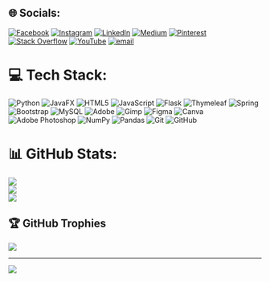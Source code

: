 
## 🌐 Socials:
[![Facebook](https://img.shields.io/badge/Facebook-%231877F2.svg?logo=Facebook&logoColor=white)](https://facebook.com/https://www.facebook.com/delaksan) [![Instagram](https://img.shields.io/badge/Instagram-%23E4405F.svg?logo=Instagram&logoColor=white)](https://instagram.com/https://www.instagram.com/delaksan_sritharan/) [![LinkedIn](https://img.shields.io/badge/LinkedIn-%230077B5.svg?logo=linkedin&logoColor=white)](https://linkedin.com/in/https://www.linkedin.com/in/delaksan-sritharan/) [![Medium](https://img.shields.io/badge/Medium-12100E?logo=medium&logoColor=white)](https://medium.com/@https://medium.com/@delaksan) [![Pinterest](https://img.shields.io/badge/Pinterest-%23E60023.svg?logo=Pinterest&logoColor=white)](https://pinterest.com/https://www.pinterest.com/delaksans/) [![Stack Overflow](https://img.shields.io/badge/-Stackoverflow-FE7A16?logo=stack-overflow&logoColor=white)](https://stackoverflow.com/users/https://stackoverflow.com/users/29412019/delaksan-sritharan) [![YouTube](https://img.shields.io/badge/YouTube-%23FF0000.svg?logo=YouTube&logoColor=white)](https://youtube.com/@https://www.youtube.com/user/delaksan) [![email](https://img.shields.io/badge/Email-D14836?logo=gmail&logoColor=white)](mailto:delaksan@gmail.com) 

# 💻 Tech Stack:
![Python](https://img.shields.io/badge/python-3670A0?style=for-the-badge&logo=python&logoColor=ffdd54) ![JavaFX](https://img.shields.io/badge/javafx-%23FF0000.svg?style=for-the-badge&logo=javafx&logoColor=white) ![HTML5](https://img.shields.io/badge/html5-%23E34F26.svg?style=for-the-badge&logo=html5&logoColor=white) ![JavaScript](https://img.shields.io/badge/javascript-%23323330.svg?style=for-the-badge&logo=javascript&logoColor=%23F7DF1E) ![Flask](https://img.shields.io/badge/flask-%23000.svg?style=for-the-badge&logo=flask&logoColor=white) ![Thymeleaf](https://img.shields.io/badge/Thymeleaf-%23005C0F.svg?style=for-the-badge&logo=Thymeleaf&logoColor=white) ![Spring](https://img.shields.io/badge/spring-%236DB33F.svg?style=for-the-badge&logo=spring&logoColor=white) ![Bootstrap](https://img.shields.io/badge/bootstrap-%238511FA.svg?style=for-the-badge&logo=bootstrap&logoColor=white) ![MySQL](https://img.shields.io/badge/mysql-4479A1.svg?style=for-the-badge&logo=mysql&logoColor=white) ![Adobe](https://img.shields.io/badge/adobe-%23FF0000.svg?style=for-the-badge&logo=adobe&logoColor=white) ![Gimp](https://img.shields.io/badge/Gimp-657D8B?style=for-the-badge&logo=gimp&logoColor=FFFFFF) ![Figma](https://img.shields.io/badge/figma-%23F24E1E.svg?style=for-the-badge&logo=figma&logoColor=white) ![Canva](https://img.shields.io/badge/Canva-%2300C4CC.svg?style=for-the-badge&logo=Canva&logoColor=white) ![Adobe Photoshop](https://img.shields.io/badge/adobe%20photoshop-%2331A8FF.svg?style=for-the-badge&logo=adobe%20photoshop&logoColor=white) ![NumPy](https://img.shields.io/badge/numpy-%23013243.svg?style=for-the-badge&logo=numpy&logoColor=white) ![Pandas](https://img.shields.io/badge/pandas-%23150458.svg?style=for-the-badge&logo=pandas&logoColor=white) ![Git](https://img.shields.io/badge/git-%23F05033.svg?style=for-the-badge&logo=git&logoColor=white) ![GitHub](https://img.shields.io/badge/github-%23121011.svg?style=for-the-badge&logo=github&logoColor=white)
# 📊 GitHub Stats:
![](https://github-readme-stats.vercel.app/api?username=Delaksan-Sritharan&theme=dark&hide_border=false&include_all_commits=true&count_private=true)<br/>
![](https://nirzak-streak-stats.vercel.app/?user=Delaksan-Sritharan&theme=dark&hide_border=false)<br/>
![](https://github-readme-stats.vercel.app/api/top-langs/?username=Delaksan-Sritharan&theme=dark&hide_border=false&include_all_commits=true&count_private=true&layout=compact)

## 🏆 GitHub Trophies
![](https://github-profile-trophy.vercel.app/?username=Delaksan-Sritharan&theme=radical&no-frame=false&no-bg=false&margin-w=4)

---
[![](https://visitcount.itsvg.in/api?id=Delaksan-Sritharan&icon=0&color=0)](https://visitcount.itsvg.in)

<!-- Proudly created with GPRM ( https://gprm.itsvg.in ) -->
